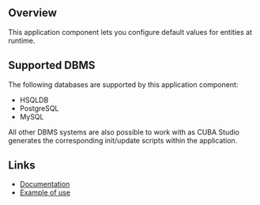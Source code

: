 ## Overview

This application component lets you configure default values for entities at runtime.

## Supported DBMS

The following databases are supported by this application component:

- HSQLDB
- PostgreSQL
- MySQL

All other DBMS systems are also possible to work with as CUBA Studio generates the corresponding init/update scripts within the application.

## Links

- [Documentation](https://github.com/mariodavid/cuba-component-default-values/blob/master/README.md)
- [Example of use](https://github.com/mariodavid/cuba-example-using-default-values)